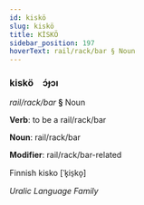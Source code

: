 ```yaml
---
id: kiskö
slug: kiskö
title: KİSKÖ
sidebar_position: 197
hoverText: rail/rack/bar § Noun
---
```


### kiskö&emsp;<span kind="abugida">ɔ́ɟɔı</span>

*rail/rack/bar* **§** Noun

**Verb**: to be a rail/rack/bar

**Noun**: rail/rack/bar

**Modifier**: rail/rack/bar-related

Finnish kisko [ˈk̟is̠ko̞]

*Uralic Language Family*